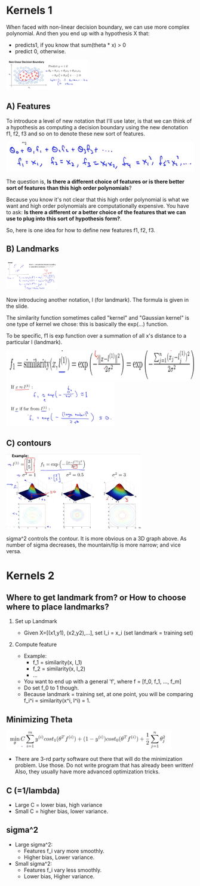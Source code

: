 # Kernels 1

When faced with non-linear decision boundary, we can use more complex polynomial. And then you end up with a hypothesis X that:
   - predicts1, if you know that sum(theta * x) > 0
   - predict 0, otherwise.

<img src="./img/2/non-linear_decision_boundary.png" height="80"/>

## A) Features

To introduce a level of new notation that I'll use later, is that we can think of a hypothesis as computing a decision boundary using the new denotation f1, f2, f3 and so on to denote these new sort of features.

<img src="./img/2/thetaXF.png" height="80"/>

The question is, **Is there a different choice of features or is there better sort of features than this high order polynomials**? 

Because you know it's not clear that this high order polynomial is what we want and high order polynomials are computationally expensive. You have to ask: **Is there a different or a better choice of the features that we can use to plug into this sort of hypothesis form?**. 

So, here is one idea for how to define new features f1, f2, f3.

## B) Landmarks

<img src="./img/2/landmarks.png" height="80"/>

Now introducing another notation, l (for landmark). The formula is given in the slide.

The similarity function sometimes called "kernel" and "Gaussian kernel" is one type of kernel we chose: this is basically the exp(...) function.

To be specific, f1 is exp function over a summation of all x's distance to a particular l (landmark). 

<img src="./img/2/similarity_function.png" height="80"/>

<img src="./img/2/calculating_features.png" height="120"/>

## C) contours

<img src="./img/2/contour.png" height="200"/>

sigma^2 controls the contour. It is more obvious on a 3D graph above. As number of sigma decreases, the mountain/tip is more narrow; and vice versa.

# Kernels 2

## Where to get landmark from? or How to choose where to place landmarks?

1. Set up Landmark
   - Given X=[(x1,y1), (x2,y2),...], set l_i = x_i (set landmark = training set)

2. Compute feature
     - Example:
        - f_1 = similarity(x, l_1)
        - f_2 = similarity(x, l_2)
        - ...
    - You want to end up with a general 'f', where f = [f_0, f_1, ..., f_m]
    - Do set f_0 to 1 though.
    - Because landmark = training set, at one point, you will be comparing f_i^i = similarity(x^i, l^i) = 1.

## Minimizing Theta
<img src="./img/2/get_theta_formula.png" height="50"/>

 - There are 3-rd party software out there that will do the minimization problem. Use those. Do not write program that has already been written! Also, they usually have more advanced optimization tricks.

## C (=1/lambda)
 - Large C = lower bias, high variance
 - Small C = higher bias, lower variance.

## sigma^2
 - Large sigma^2: 
   - Features f_i vary more smoothly.
   - Higher bias, Lower variance.
 - Small sigma^2:
   - Features f_i vary less smoothly.
   - Lower bias, Higher variance.
